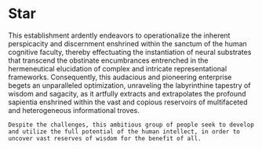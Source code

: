 # Star
This establishment ardently endeavors to operationalize the inherent perspicacity and discernment enshrined within the sanctum of the human cognitive faculty, thereby effectuating the instantiation of neural substrates that transcend the obstinate encumbrances entrenched in the hermeneutical elucidation of complex and intricate representational frameworks. Consequently, this audacious and pioneering enterprise begets an unparalleled optimization, unraveling the labyrinthine tapestry of wisdom and sagacity, as it artfully extracts and extrapolates the profound sapientia enshrined within the vast and copious reservoirs of multifaceted and heterogeneous informational troves.


    Despite the challenges, this ambitious group of people seek to develop and utilize the full potential of the human intellect, in order to uncover vast reserves of wisdom for the benefit of all.

